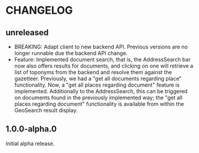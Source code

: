 # CHANGELOG

## unreleased

- BREAKING: Adapt client to new backend API. Previous versions are no longer runnable due the backend API change.
- Feature: Implemented document search, that is, the AddressSearch bar now also offers results for documents, and clicking on one will retrieve a list of toponyms from the backend and resolve them against the gazetteer. Previously, we had a "get all documents regarding place" functionality. Now, a "get all places regarding document" feature is implemented. Additionally to the AddressSearch, this can be triggered on documents found in the previously implemented way; the "get all places regarding document" functionality is available from within the GeoSearch result display.


## 1.0.0-alpha.0

Initial alpha release.
